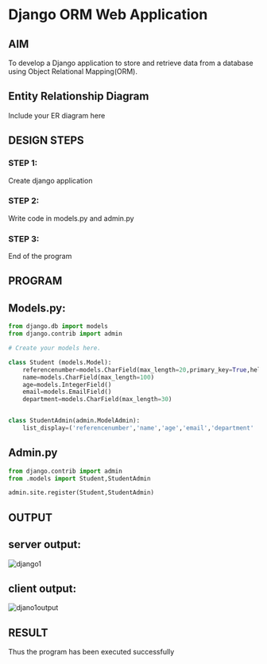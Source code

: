 # Django ORM Web Application

## AIM
To develop a Django application to store and retrieve data from a database using Object Relational Mapping(ORM).

## Entity Relationship Diagram

Include your ER diagram here

## DESIGN STEPS

### STEP 1:

Create django application

### STEP 2:

Write code in models.py and admin.py

### STEP 3:

End of the program


## PROGRAM
## Models.py:
```python
from django.db import models
from django.contrib import admin

# Create your models here.

class Student (models.Model):
    referencenumber=models.CharField(max_length=20,primary_key=True,help_text="reference number")
    name=models.CharField(max_length=100)
    age=models.IntegerField()
    email=models.EmailField()
    department=models.CharField(max_length=30)


class StudentAdmin(admin.ModelAdmin):
    list_display=('referencenumber','name','age','email','department'

```
## Admin.py
```python
from django.contrib import admin
from .models import Student,StudentAdmin

admin.site.register(Student,StudentAdmin)
```
## OUTPUT
## server output:
![django1](https://github.com/KothaiKumar/django-orm-app/assets/121215739/87cd7970-8191-4c8e-864f-3ccfed092d83)


## client output:

![djano1output](https://github.com/KothaiKumar/django-orm-app/assets/121215739/c5771f78-6036-41e6-9d1b-da17fdb45799)


## RESULT
Thus the program has been executed successfully
